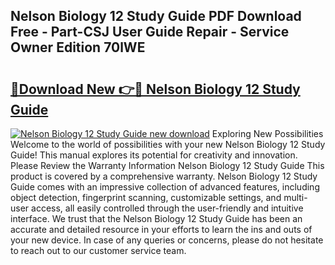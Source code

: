 ## Nelson Biology 12 Study Guide PDF Download Free - Part-CSJ User Guide Repair - Service Owner Edition 70lWE

# <h2><a href="http://bc62639.oget.top/?id=Nelson+Biology+12+Study+Guide">🔗Download New 👉🔴 Nelson Biology 12 Study Guide</a></h2>

[![Nelson Biology 12 Study Guide new download](https://i.imgur.com/5g1atiW.png)](http://bc62639.oget.top/?id=Nelson+Biology+12+Study+Guide)
Exploring New Possibilities Welcome to the world of possibilities with your new Nelson Biology 12 Study Guide! This manual explores its potential for creativity and innovation. Please Review the Warranty Information Nelson Biology 12 Study Guide This product is covered by a comprehensive warranty. Nelson Biology 12 Study Guide comes with an impressive collection of advanced features, including object detection, fingerprint scanning, customizable settings, and multi-user access, all easily controlled through the user-friendly and intuitive interface. We trust that the Nelson Biology 12 Study Guide has been an accurate and detailed resource in your efforts to learn the ins and outs of your new device. In case of any queries or concerns, please do not hesitate to reach out to our customer service team.
